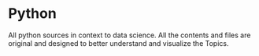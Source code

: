 # Python 
All python sources in context to data science. All the contents and files are original and designed to better understand and visualize the Topics.

